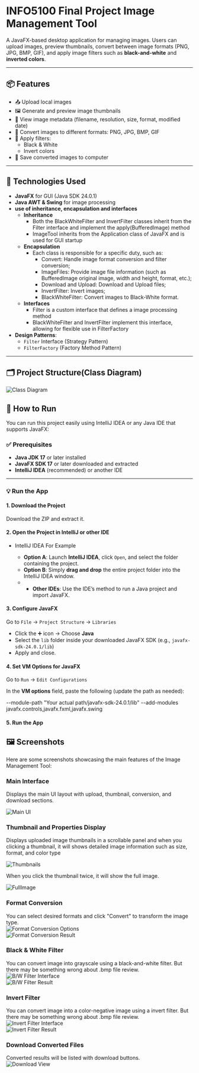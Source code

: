 # INFO5100 Final Project Image Management Tool

A JavaFX-based desktop application for managing images. Users can upload images, preview thumbnails, convert between image formats (PNG, JPG, BMP, GIF), and apply image filters such as **black-and-white** and **inverted colors**.

---

## 📦 Features

- 📤 Upload local images
- 🖼️ Generate and preview image thumbnails
- 📑 View image metadata (filename, resolution, size, format, modified date)
- 🔄 Convert images to different formats: PNG, JPG, BMP, GIF
- 🎨 Apply filters:
  - Black & White
  - Invert colors
- 💾 Save converted images to computer

---

## 🎯 Technologies Used

- **JavaFX** for GUI (Java SDK 24.0.1)
- **Java AWT & Swing** for image processing
- **use of inheritance, encapsulation and interfaces**
  - **Inheritance**
    - Both the BlackWhiteFilter and InvertFilter classes inherit from the Filter interface and implement the apply(BufferedImage) method
    - ImageTool inherits from the Application class of JavaFX and is used for GUI startup
  - **Encapsulation**
    - Each class is responsible for a specific duty, such as:
      - Convert: Handle image format conversion and filter conversion;
      - ImageFiles: Provide image file information (such as BufferedImage original image, width and height, format, etc.);
      - Download and Upload: Download and Upload files;
      - InvertFilter: Invert images;
      - BlackWhiteFilter: Convert images to Black-White format.
  - **Interfaces**
    - Filter is a custom interface that defines a image processing method
    - BlackWhiteFilter and InvertFilter implement this interface, allowing for flexible use in FilterFactory
- **Design Patterns**:
  - `Filter` Interface (Strategy Pattern)
  - `FilterFactory` (Factory Method Pattern)

---

## 🗂️ Project Structure(Class Diagram)
![Class Diagram](Screenshots/ClassDiagram.jpeg)

## 🚀 How to Run

You can run this project easily using IntelliJ IDEA or any Java IDE that supports JavaFX:

### ✅ Prerequisites

- **Java JDK 17** or later installed  
- **JavaFX SDK 17** or later downloaded and extracted  
- **IntelliJ IDEA** (recommended) or another IDE

---

### 💡 Run the App

#### 1. Download the Project

Download the ZIP and extract it.

#### 2. Open the Project in IntelliJ or other IDE
- IntelliJ IDEA For Example

  - **Option A**: Launch **IntelliJ IDEA**, click `Open`, and select the folder containing the project.
  - **Option B**: Simply **drag and drop** the entire project folder into the IntelliJ IDEA window.
  - - **Other IDEs**: Use the IDE’s method to run a Java project and import JavaFX.

#### 3. Configure JavaFX

Go to `File` → `Project Structure` → `Libraries`

- Click the ➕ icon → Choose **Java**
- Select the `lib` folder inside your downloaded JavaFX SDK (e.g., `javafx-sdk-24.0.1/lib`)
- Apply and close.

#### 4. Set VM Options for JavaFX

Go to `Run` → `Edit Configurations`

In the **VM options** field, paste the following (update the path as needed):

--module-path "Your actual path/javafx-sdk-24.0.1/lib" --add-modules javafx.controls,javafx.fxml,javafx.swing

#### 5. Run the App

## 🖼️ Screenshots

Here are some screenshots showcasing the main features of the Image Management Tool:

### Main Interface  
Displays the main UI layout with upload, thumbnail, conversion, and download sections.  

![Main UI](Screenshots/mainUI.jpg)

### Thumbnail and Properties Display
Displays uploaded image thumbnails in a scrollable panel and when you clicking a thumbnail, it will shows detailed image information such as size, format, and color type

![Thumbnails](Screenshots/thumbnails.jpg)

When you click the thumbnail twice, it will show the full image.

![FullImage](Screenshots/fullimage.jpg)

### Format Conversion  
You can select desired formats and click "Convert" to transform the image type.  
![Format Conversion Options](Screenshots/formatConvert.jpg)  
![Format Conversion Result](Screenshots/formatConvertResult.jpg)

### Black & White Filter  
You can convert image into grayscale using a black-and-white filter. But there may be something wrong about .bmp file review.
![B/W Filter Interface](Screenshots/BWConvert.jpg)  
![B/W Filter Result](Screenshots/BWConvertResult.jpg)

### Invert Filter  
You can convert image into a color-negative image using a invert filter. But there may be something wrong about .bmp file review.
![Invert Filter Interface](Screenshots/invertConvert.jpg)  
![Invert Filter Result](Screenshots/invertConvertResult.jpg)

### Download Converted Files  
Converted results will be listed with download buttons.  
![Download View](Screenshots/download.jpg)








